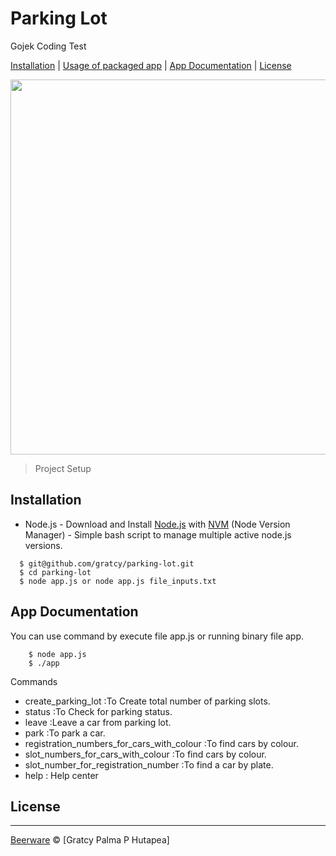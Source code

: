 # Parking Lot
Gojek Coding Test

[Installation](#installation) |
[Usage of packaged app](#Usage-of-packaged-app) |
[App Documentation](#app-documentation) |
[License](#license)

<p>
  <img src="https://cms.dailysocial.id/wp-content/uploads/2019/03/e09ef8ef15db5e4af348cff0c5873ef6_5cc4a0a8254cc196fa21a0d0523b4c70_Gojek.jpg" width="600">
  <blockquote>
  Project Setup
  </blockquote>
</p>

## Installation

- Node.js - Download and Install [Node.js](https://nodejs.org/en/) with [NVM](https://github.com/creationix/nvm) (Node Version Manager) - Simple bash script to manage multiple active node.js versions.

```
  $ git@github.com/gratcy/parking-lot.git
  $ cd parking-lot
  $ node app.js or node app.js file_inputs.txt
```

## App Documentation
You can use command by execute file app.js or running binary file app.
```
	$ node app.js
	$ ./app
```

Commands
- create_parking_lot <number> :To Create total number of parking slots.
- status :To Check for parking status.
- leave :Leave a car from parking lot.
- park <plate> <car colour> :To park a car.
- registration_numbers_for_cars_with_colour <car colour> :To find cars by colour.
- slot_numbers_for_cars_with_colour <car colour> :To find cars by colour.
- slot_number_for_registration_number <plate> :To find a car by plate.
- help : Help center

## License
----

[Beerware](https://en.wikipedia.org/wiki/Beerware "Beerware") © [Gratcy Palma P Hutapea]